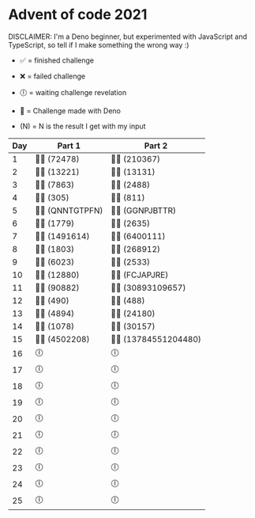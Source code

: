 # Advent of code 2021

DISCLAIMER: I'm a Deno beginner, but experimented with JavaScript and TypeScript, so tell if I make something the wrong way :)

- ✅ = finished challenge
- ❌ = failed challenge
- 🕕 = waiting challenge revelation

- 🦕 = Challenge made with Deno

- (N) = N is the result I get with my input

| Day | Part 1           | Part 2                |
| --- | ---------------- | --------------------- |
| 1   | 🦕✅ (72478)     | 🦕✅ (210367)         |
| 2   | 🦕✅ (13221)     | 🦕✅ (13131)          |
| 3   | 🦕✅ (7863)      | 🦕✅ (2488)           |
| 4   | 🦕✅ (305)       | 🦕✅ (811)            |
| 5   | 🦕✅ (QNNTGTPFN) | 🦕✅ (GGNPJBTTR)      |
| 6   | 🦕✅ (1779)      | 🦕✅ (2635)           |
| 7   | 🦕✅ (1491614)   | 🦕✅ (6400111)        |
| 8   | 🦕✅ (1803)      | 🦕✅ (268912)         |
| 9   | 🦕✅ (6023)      | 🦕✅ (2533)           |
| 10  | 🦕✅ (12880)     | 🦕✅ (FCJAPJRE)       |
| 11  | 🦕✅ (90882)     | 🦕✅ (30893109657)    |
| 12  | 🦕✅ (490)       | 🦕✅ (488)            |
| 13  | 🦕✅ (4894)      | 🦕✅ (24180)          |
| 14  | 🦕✅ (1078)      | 🦕✅ (30157)          |
| 15  | 🦕✅ (4502208)   | 🦕✅ (13784551204480) |
| 16  | 🕕               | 🕕                    |
| 17  | 🕕               | 🕕                    |
| 18  | 🕕               | 🕕                    |
| 19  | 🕕               | 🕕                    |
| 20  | 🕕               | 🕕                    |
| 21  | 🕕               | 🕕                    |
| 22  | 🕕               | 🕕                    |
| 23  | 🕕               | 🕕                    |
| 24  | 🕕               | 🕕                    |
| 25  | 🕕               | 🕕                    |
